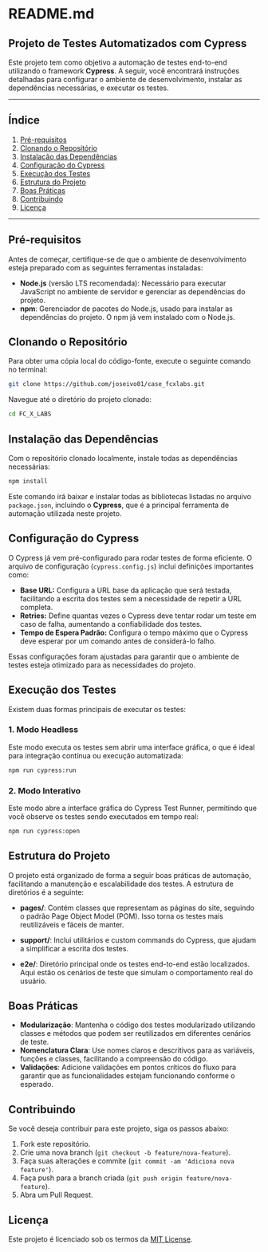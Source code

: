# README.md

## Projeto de Testes Automatizados com Cypress

Este projeto tem como objetivo a automação de testes end-to-end utilizando o framework **Cypress**. A seguir, você encontrará instruções detalhadas para configurar o ambiente de desenvolvimento, instalar as dependências necessárias, e executar os testes.

---

## Índice

1. [Pré-requisitos](#pré-requisitos)
2. [Clonando o Repositório](#clonando-o-repositório)
3. [Instalação das Dependências](#instalação-das-dependências)
4. [Configuração do Cypress](#configuração-do-cypress)
5. [Execução dos Testes](#execução-dos-testes)
6. [Estrutura do Projeto](#estrutura-do-projeto)
7. [Boas Práticas](#boas-práticas)
8. [Contribuindo](#contribuindo)
9. [Licença](#licença)

---

## Pré-requisitos

Antes de começar, certifique-se de que o ambiente de desenvolvimento esteja preparado com as seguintes ferramentas instaladas:

- **Node.js** (versão LTS recomendada): Necessário para executar JavaScript no ambiente de servidor e gerenciar as dependências do projeto.
- **npm**: Gerenciador de pacotes do Node.js, usado para instalar as dependências do projeto. O npm já vem instalado com o Node.js.

## Clonando o Repositório

Para obter uma cópia local do código-fonte, execute o seguinte comando no terminal:

```bash
git clone https://github.com/joseivo01/case_fcxlabs.git
```

Navegue até o diretório do projeto clonado:

```bash
cd FC_X_LABS
```

## Instalação das Dependências

Com o repositório clonado localmente, instale todas as dependências necessárias:

```bash
npm install
```

Este comando irá baixar e instalar todas as bibliotecas listadas no arquivo `package.json`, incluindo o **Cypress**, que é a principal ferramenta de automação utilizada neste projeto.

## Configuração do Cypress

O Cypress já vem pré-configurado para rodar testes de forma eficiente. O arquivo de configuração (`cypress.config.js`) inclui definições importantes como:

- **Base URL:** Configura a URL base da aplicação que será testada, facilitando a escrita dos testes sem a necessidade de repetir a URL completa.
- **Retries:** Define quantas vezes o Cypress deve tentar rodar um teste em caso de falha, aumentando a confiabilidade dos testes.
- **Tempo de Espera Padrão:** Configura o tempo máximo que o Cypress deve esperar por um comando antes de considerá-lo falho.

Essas configurações foram ajustadas para garantir que o ambiente de testes esteja otimizado para as necessidades do projeto.

## Execução dos Testes

Existem duas formas principais de executar os testes:

### 1. **Modo Headless**

Este modo executa os testes sem abrir uma interface gráfica, o que é ideal para integração contínua ou execução automatizada:

```bash
npm run cypress:run
```

### 2. **Modo Interativo**

Este modo abre a interface gráfica do Cypress Test Runner, permitindo que você observe os testes sendo executados em tempo real:

```bash
npm run cypress:open
```

## Estrutura do Projeto

O projeto está organizado de forma a seguir boas práticas de automação, facilitando a manutenção e escalabilidade dos testes. A estrutura de diretórios é a seguinte:

- **pages/**: Contém classes que representam as páginas do site, seguindo o padrão Page Object Model (POM). Isso torna os testes mais reutilizáveis e fáceis de manter.
  
- **support/**: Inclui utilitários e custom commands do Cypress, que ajudam a simplificar a escrita dos testes.

- **e2e/**: Diretório principal onde os testes end-to-end estão localizados. Aqui estão os cenários de teste que simulam o comportamento real do usuário.

## Boas Práticas

- **Modularização**: Mantenha o código dos testes modularizado utilizando classes e métodos que podem ser reutilizados em diferentes cenários de teste.
- **Nomenclatura Clara**: Use nomes claros e descritivos para as variáveis, funções e classes, facilitando a compreensão do código.
- **Validações**: Adicione validações em pontos críticos do fluxo para garantir que as funcionalidades estejam funcionando conforme o esperado.

## Contribuindo

Se você deseja contribuir para este projeto, siga os passos abaixo:

1. Fork este repositório.
2. Crie uma nova branch (`git checkout -b feature/nova-feature`).
3. Faça suas alterações e commite (`git commit -am 'Adiciona nova feature'`).
4. Faça push para a branch criada (`git push origin feature/nova-feature`).
5. Abra um Pull Request.

## Licença

Este projeto é licenciado sob os termos da [MIT License](LICENSE).